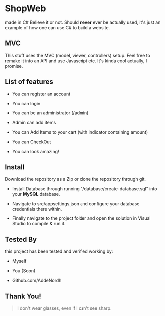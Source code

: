 # ShopWeb
made in C# Believe it or not.
Should **never** ever be actually used, it's just an example of how one can use C# to build a website.

## MVC
This stuff uses the MVC (model, viewer, controllers) setup. Feel free to remake it into an API and use Javascript etc. It's kinda cool actually, I promise.

## List of features

- You can register an account

- You can login

- You can be an administrator (/admin)

- Admin can add items

- You can Add Items to your cart (with indicator containing amount)

- You can CheckOut

- You can look amazing!


## Install
Download the repository as a Zip or clone the repository through git.

- Install Database through running "/database/create-database.sql" into your **MySQL** database.

-  Navigate to src/appsettings.json and configure your database credentials there within.

- Finally navigate to the project folder and open the solution in Visual Studio to compile & run it.

## Tested By

this project has been tested and verified working by:

* Myself

* You (Soon)

* Github.com/AddeNordh

## Thank You!
> I don't wear glasses, even if I can't see sharp.
